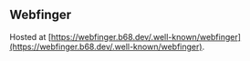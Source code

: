 ## Webfinger

Hosted at [https://webfinger.b68.dev/.well-known/webfinger](https://webfinger.b68.dev/.well-known/webfinger).